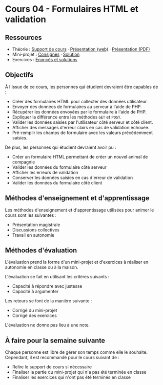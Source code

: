# Cours 04 - Formulaires HTML et validation

## Ressources

- Théorie : [Support de cours](./01-theorie/README.md) ·
  [Présentation (web)](https://heig-vd-progserv-course.github.io/heig-vd-progserv1-course/04-formulaires-html-et-validation/01-theorie/index.html)
  ·
  [Présentation (PDF)](https://heig-vd-progserv-course.github.io/heig-vd-progserv1-course/04-formulaires-html-et-validation/01-theorie/04-formulaires-html-et-validation-presentation.pdf)
- Mini-projet : [Consignes](./02-mini-project/README.md) ·
  [Solution](./02-mini-project/solution/)
- Exercices : [Énoncés et solutions](./03-exercices/README.md)

## Objectifs

À l'issue de ce cours, les personnes qui étudient devraient être capables de :

- Créer des formulaires HTML pour collecter des données utilisateur.
- Envoyer des données de formulaires au serveur à l'aide de PHP.
- Récupérer les données envoyées par le formulaire à l'aide de PHP.
- Expliquer la différence entre les méthodes `GET` et `POST`.
- Valider les données saisies par l'utilisateur côté serveur et côté client.
- Afficher des messages d'erreur clairs en cas de validation échouée.
- Pré-remplir les champs de formulaire avec les valeurs précédemment saisies.

De plus, les personnes qui étudient devraient avoir pu :

- Créer un formulaire HTML permettant de créer un nouvel animal de compagnie
- Valider les données du formulaire côté serveur
- Afficher les erreurs de validation
- Conserver les données saisies en cas d'erreur de validation
- Valider les données du formulaire côté client

## Méthodes d'enseignement et d'apprentissage

Les méthodes d'enseignement et d'apprentissage utilisées pour animer le cours
sont les suivantes :

- Présentation magistrale
- Discussions collectives
- Travail en autonomie

## Méthodes d'évaluation

L'évaluation prend la forme d'un mini-projet et d'exercices à réaliser en
autonomie en classe ou à la maison.

L'évaluation se fait en utilisant les critères suivants :

- Capacité à répondre avec justesse
- Capacité à argumenter

Les retours se font de la manière suivante :

- Corrigé du mini-projet
- Corrigé des exercices

L'évaluation ne donne pas lieu à une note.

## À faire pour la semaine suivante

Chaque personne est libre de gérer son temps comme elle le souhaite. Cependant,
il est recommandé pour le cours suivant de :

- Relire le support de cours si nécessaire
- Finaliser la partie du mini-projet qui n'a pas été terminée en classe
- Finaliser les exercices qui n'ont pas été terminés en classe

